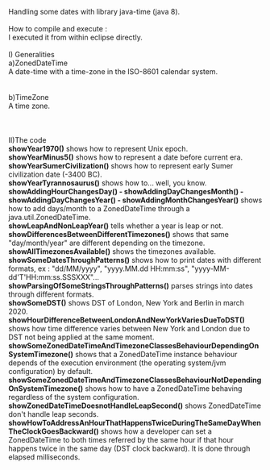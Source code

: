 Handling some dates with library java-time (java 8).<br/>
<br/>
How to compile and execute :<br/>
I executed it from within eclipse directly.<br/>
<br/>
I) Generalities<br/>
a)ZonedDateTime<br/>
A date-time with a time-zone in the ISO-8601 calendar system.<br/>
<br/>
<br/>
b)TimeZone<br/>
A time zone.<br/>
<br/>
<br/>
<br/>
II)The code<br/>
<b>showYear1970()</b> shows how to represent Unix epoch.<br/>
<b>showYearMinus5()</b> shows how to represent a date before current era.<br/>
<b>showYearSumerCivilization()</b> shows how to represent early Sumer civilization date (-3400 BC).<br/>
<b>showYearTyrannosaurus()</b> shows how to... well, you know.<br/>
<b>showAddingHourChangesDay() - showAddingDayChangesMonth() - showAddingDayChangesYear() - showAddingMonthChangesYear()</b> shows how to add days/month to a ZonedDateTime through a java.util.ZonedDateTime.<br/>
<b>showLeapAndNonLeapYear()</b> tells whether a year is leap or not.<br/>
<b>showDifferencesBetweenDifferentTimezones()</b> shows that same "day/month/year" are different depending on the timezone.<br/>
<b>showAllTimezonesAvailable()</b> shows the timezones available.<br/>
<b>showSomeDatesThroughPatterns()</b> shows how to print dates with different formats, ex : "dd/MM/yyyy", "yyyy.MM.dd HH:mm:ss", "yyyy-MM-dd'T'HH:mm:ss.SSSXXX"...<br/>
<b>showParsingOfSomeStringsThroughPatterns()</b> parses strings into dates through different formats.<br/>
<b>showSomeDST()</b> shows DST of London, New York and Berlin in march 2020.<br/> 
<b>showHourDifferenceBetweenLondonAndNewYorkVariesDueToDST()</b> shows how time difference varies between New York and London due to DST not being applied at the same moment.<br/>
<b>showSomeZonedDateTimeAndTimezoneClassesBehaviourDependingOnSystemTimezone()</b> shows that a ZonedDateTime instance behaviour depends of the execution environment (the operating system/jvm configuration) by default.<br/>
<b>showSomeZonedDateTimeAndTimezoneClassesBehaviourNotDependingOnSystemTimezone()</b> shows how to have a  ZonedDateTime behaving regardless of the system configuration.<br/>
<b>showZonedDateTimeDoesnotHandleLeapSecond()</b> shows ZonedDateTime don't handle leap seconds.<br/>
<b>showHowToAddressAnHourThatHappensTwiceDuringTheSameDayWhenTheClockGoesBackward()</b> shows how a developer can set a ZonedDateTime to both times referred by the same hour if that hour happens twice in the same day (DST clock backward). It is done through elapsed milliseconds.<br/>
<br/>









